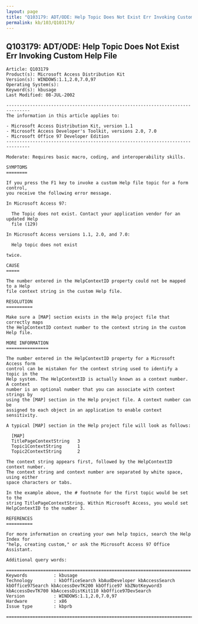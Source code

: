 ```yaml
---
layout: page
title: "Q103179: ADT/ODE: Help Topic Does Not Exist Err Invoking Custom Help File"
permalink: kb/103/Q103179/
---
```


## Q103179: ADT/ODE: Help Topic Does Not Exist Err Invoking Custom Help File

	Article: Q103179
	Product(s): Microsoft Access Distribution Kit
	Version(s): WINDOWS:1.1,2.0,7.0,97
	Operating System(s): 
	Keyword(s): kbusage
	Last Modified: 08-JUL-2002
	
	-------------------------------------------------------------------------------
	The information in this article applies to:
	
	- Microsoft Access Distribution Kit, version 1.1 
	- Microsoft Access Developer's Toolkit, versions 2.0, 7.0 
	- Microsoft Office 97 Developer Edition 
	-------------------------------------------------------------------------------
	
	Moderate: Requires basic macro, coding, and interoperability skills.
	
	SYMPTOMS
	========
	
	If you press the F1 key to invoke a custom Help file topic for a form control,
	you receive the following error message.
	
	In Microsoft Access 97:
	
	  The Topic does not exist. Contact your application vendor for an updated Help
	  file (129)
	
	In Microsoft Access versions 1.1, 2.0, and 7.0:
	
	  Help topic does not exist
	
	twice.
	
	CAUSE
	=====
	
	The number entered in the HelpContextID property could not be mapped to a Help
	file context string in the custom Help file.
	
	RESOLUTION
	==========
	
	Make sure a [MAP] section exists in the Help project file that correctly maps
	the HelpContextID context number to the context string in the custom Help file.
	
	MORE INFORMATION
	================
	
	The number entered in the HelpContextID property for a Microsoft Access form
	control can be mistaken for the context string used to identify a topic in the
	Help system. The HelpContextID is actually known as a context number. A context
	number is an optional number that you can associate with context strings by
	using the [MAP] section in the Help project file. A context number can be
	assigned to each object in an application to enable context sensitivity.
	
	A typical [MAP] section in the Help project file will look as follows:
	
	  [MAP]
	  TitlePageContextString   3
	  Topic1ContextString      1
	  Topic2ContextString      2
	
	The context string appears first, followed by the HelpContextID context number.
	The context string and context number are separated by white space, using either
	space characters or tabs.
	
	In the example above, the # footnote for the first topic would be set to the
	string TitlePageContextString. Within Microsoft Access, you would set
	HelpContextID to the number 3.
	
	REFERENCES
	==========
	
	For more information on creating your own help topics, search the Help Index for
	"help, creating custom," or ask the Microsoft Access 97 Office Assistant.
	
	Additional query words:
	
	======================================================================
	Keywords          : kbusage 
	Technology        : kbOfficeSearch kbAudDeveloper kbAccessSearch kbOffice97Search kbAccessDevTK200 kbOffice97 kbZNotKeyword3 kbAccessDevTK700 kbAccessDistKit110 kbOffice97DevSearch
	Version           : WINDOWS:1.1,2.0,7.0,97
	Hardware          : x86
	Issue type        : kbprb
	
	=============================================================================
	
